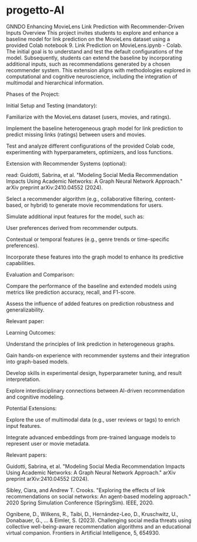 # progetto-AI
GNNDO Enhancing MovieLens Link Prediction with Recommender-Driven Inputs
Overview
This project invites students to explore and enhance a baseline model for link prediction on the MovieLens dataset using a provided Colab notebook 9. Link Prediction on MovieLens.ipynb - Colab. The initial goal is to understand and test the default configurations of the model. Subsequently, students can extend the baseline by incorporating additional inputs, such as recommendations generated by a chosen recommender system. This extension aligns with methodologies explored in computational and cognitive neuroscience, including the integration of multimodal and hierarchical information.

Phases of the Project:

Initial Setup and Testing (mandatory):

Familiarize with the MovieLens dataset (users, movies, and ratings).

Implement the baseline heterogeneous graph model for link prediction to predict missing links (ratings) between users and movies.

Test and analyze different configurations of the provided Colab code, experimenting with hyperparameters, optimizers, and loss functions.

Extension with Recommender Systems (optional):

read: Guidotti, Sabrina, et al. "Modeling Social Media Recommendation Impacts Using Academic Networks: A Graph Neural Network Approach." arXiv preprint arXiv:2410.04552 (2024).

Select a recommender algorithm (e.g., collaborative filtering, content-based, or hybrid) to generate movie recommendations for users.

Simulate additional input features for the model, such as:

User preferences derived from recommender outputs.

Contextual or temporal features (e.g., genre trends or time-specific preferences).

Incorporate these features into the graph model to enhance its predictive capabilities.

Evaluation and Comparison:

Compare the performance of the baseline and extended models using metrics like prediction accuracy, recall, and F1-score.

Assess the influence of added features on prediction robustness and generalizability.

Relevant paper:

Learning Outcomes:

Understand the principles of link prediction in heterogeneous graphs.

Gain hands-on experience with recommender systems and their integration into graph-based models.

Develop skills in experimental design, hyperparameter tuning, and result interpretation.

Explore interdisciplinary connections between AI-driven recommendation and cognitive modeling.

Potential Extensions:

Explore the use of multimodal data (e.g., user reviews or tags) to enrich input features.

Integrate advanced embeddings from pre-trained language models to represent user or movie metadata.

Relevant papers:

Guidotti, Sabrina, et al. "Modeling Social Media Recommendation Impacts Using Academic Networks: A Graph Neural Network Approach." arXiv preprint arXiv:2410.04552 (2024).

Sibley, Ciara, and Andrew T. Crooks. "Exploring the effects of link recommendations on social networks: An agent-based modeling approach." 2020 Spring Simulation Conference (SpringSim). IEEE, 2020.

Ognibene, D., Wilkens, R., Taibi, D., Hernández-Leo, D., Kruschwitz, U., Donabauer, G., ... & Eimler, S. (2023). Challenging social media threats using collective well-being-aware recommendation algorithms and an educational virtual companion. Frontiers in Artificial Intelligence, 5, 654930.
